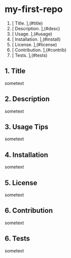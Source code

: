 # my-first-repo

1. [ Title. ],(#title)
2. [ Description. ],(#desc)
3. [ Usage. ],(#usage)
4. [ Installation. ],(#install)
5. [ License. ],(#license)
6. [ Contribution. ],(#contrib)
7. [ Tests. ],(#tests)

<a name="title"></a>
## 1. Title

sometext

<a name="desc"></a>
## 2. Description

sometext

<a name="usage"></a>
## 3. Usage Tips

sometext

<a name="install"></a>
## 4. Installation

sometext

<a name="license"></a>
## 5. License

sometext

<a name="contrib"></a>
## 6. Contribution

sometext

<a name="tests"></a>
## 6. Tests

sometext
